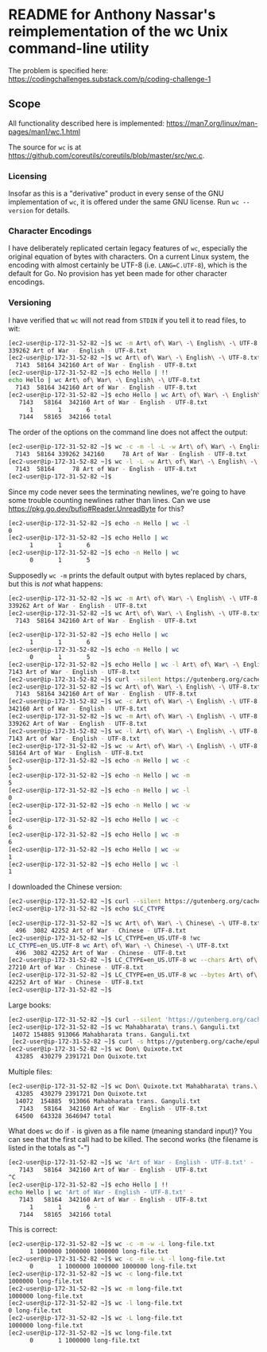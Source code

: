 # README for Anthony Nassar's reimplementation of the wc Unix command-line utility

The problem is specified here: https://codingchallenges.substack.com/p/coding-challenge-1

## Scope

All functionality described here is implemented: https://man7.org/linux/man-pages/man1/wc.1.html

The source for `wc` is at https://github.com/coreutils/coreutils/blob/master/src/wc.c.

### Licensing

Insofar as this is a "derivative" product in every sense of the GNU implementation of `wc`, it 
is offered under the same GNU license. Run `wc --version` for details.

### Character Encodings

I have deliberately replicated certain legacy features of `wc`, especially the original equation 
of bytes with characters. On a current Linux system, the encoding with almost certainly be UTF-8 
(i.e. `LANG=C.UTF-8`), which is the default for Go. No provision has yet been made for other character
encodings.

### Versioning




I have verified that `wc` will not read from `STDIN` if you tell it to read files, to wit:

```bash
[ec2-user@ip-172-31-52-82 ~]$ wc -m Art\ of\ War\ -\ English\ -\ UTF-8.txt 
339262 Art of War - English - UTF-8.txt
[ec2-user@ip-172-31-52-82 ~]$ wc Art\ of\ War\ -\ English\ -\ UTF-8.txt 
  7143  58164 342160 Art of War - English - UTF-8.txt
[ec2-user@ip-172-31-52-82 ~]$ echo Hello | !!
echo Hello | wc Art\ of\ War\ -\ English\ -\ UTF-8.txt 
  7143  58164 342160 Art of War - English - UTF-8.txt
[ec2-user@ip-172-31-52-82 ~]$ echo Hello | wc Art\ of\ War\ -\ English\ -\ UTF-8.txt -
   7143   58164  342160 Art of War - English - UTF-8.txt
      1       1       6 -
   7144   58165  342166 total
```

The order of the options on the command line does not affect the output:

```bash
[ec2-user@ip-172-31-52-82 ~]$ wc -c -m -l -L -w Art\ of\ War\ -\ English\ -\ UTF-8.txt 
  7143  58164 339262 342160     78 Art of War - English - UTF-8.txt
[ec2-user@ip-172-31-52-82 ~]$ wc -l -L -w Art\ of\ War\ -\ English\ -\ UTF-8.txt 
  7143  58164     78 Art of War - English - UTF-8.txt
[ec2-user@ip-172-31-52-82 ~]$ 
```

Since my code never sees the terminating newlines, we're going to have some trouble counting newlines rather than lines. Can we use https://pkg.go.dev/bufio#Reader.UnreadByte for this?

```bash
[ec2-user@ip-172-31-52-82 ~]$ echo -n Hello | wc -l
0
[ec2-user@ip-172-31-52-82 ~]$ echo Hello | wc 
      1       1       6
[ec2-user@ip-172-31-52-82 ~]$ echo -n Hello | wc
      0       1       5
```

Supposedly `wc -m` prints the default output with bytes replaced by chars, but this is _not_ what happens:

```bash
[ec2-user@ip-172-31-52-82 ~]$ wc -m Art\ of\ War\ -\ English\ -\ UTF-8.txt 
339262 Art of War - English - UTF-8.txt
[ec2-user@ip-172-31-52-82 ~]$ wc Art\ of\ War\ -\ English\ -\ UTF-8.txt 
  7143  58164 342160 Art of War - English - UTF-8.txt
```


```bash
[ec2-user@ip-172-31-52-82 ~]$ echo Hello | wc
      1       1       6
[ec2-user@ip-172-31-52-82 ~]$ echo -n Hello | wc
      0       1       5
[ec2-user@ip-172-31-52-82 ~]$ echo Hello | wc -l Art\ of\ War\ -\ English\ -\ UTF-8.txt 
7143 Art of War - English - UTF-8.txt
[ec2-user@ip-172-31-52-82 ~]$ curl --silent https://gutenberg.org/cache/epub/132/pg132.txt > Art\ of\ War\ -\ English\ -\ UTF-8.txt 
[ec2-user@ip-172-31-52-82 ~]$ wc Art\ of\ War\ -\ English\ -\ UTF-8.txt 
  7143  58164 342160 Art of War - English - UTF-8.txt
[ec2-user@ip-172-31-52-82 ~]$ wc -c Art\ of\ War\ -\ English\ -\ UTF-8.txt 
342160 Art of War - English - UTF-8.txt
[ec2-user@ip-172-31-52-82 ~]$ wc -m Art\ of\ War\ -\ English\ -\ UTF-8.txt 
339262 Art of War - English - UTF-8.txt
[ec2-user@ip-172-31-52-82 ~]$ wc -l Art\ of\ War\ -\ English\ -\ UTF-8.txt 
7143 Art of War - English - UTF-8.txt
[ec2-user@ip-172-31-52-82 ~]$ wc -w Art\ of\ War\ -\ English\ -\ UTF-8.txt 
58164 Art of War - English - UTF-8.txt
[ec2-user@ip-172-31-52-82 ~]$ echo -n Hello | wc -c
5
[ec2-user@ip-172-31-52-82 ~]$ echo -n Hello | wc -m
5
[ec2-user@ip-172-31-52-82 ~]$ echo -n Hello | wc -l
0
[ec2-user@ip-172-31-52-82 ~]$ echo -n Hello | wc -w
1
[ec2-user@ip-172-31-52-82 ~]$ echo Hello | wc -c
6
[ec2-user@ip-172-31-52-82 ~]$ echo Hello | wc -m
6
[ec2-user@ip-172-31-52-82 ~]$ echo Hello | wc -w
1
[ec2-user@ip-172-31-52-82 ~]$ echo Hello | wc -l
1
```
 
I downloaded the Chinese version:

```bash
[ec2-user@ip-172-31-52-82 ~]$ curl --silent https://gutenberg.org/cache/epub/23864/pg23864.txt > Art\ of\ War\ -\ Chinese\ -\ UTF-8.txt 
[ec2-user@ip-172-31-52-82 ~]$ echo $LC_CTYPE

[ec2-user@ip-172-31-52-82 ~]$ wc Art\ of\ War\ -\ Chinese\ -\ UTF-8.txt 
  496  3082 42252 Art of War - Chinese - UTF-8.txt
[ec2-user@ip-172-31-52-82 ~]$ LC_CTYPE=en_US.UTF-8 !wc
LC_CTYPE=en_US.UTF-8 wc Art\ of\ War\ -\ Chinese\ -\ UTF-8.txt 
  496  3082 42252 Art of War - Chinese - UTF-8.txt
[ec2-user@ip-172-31-52-82 ~]$ LC_CTYPE=en_US.UTF-8 wc --chars Art\ of\ War\ -\ Chinese\ -\ UTF-8.txt 
27210 Art of War - Chinese - UTF-8.txt
[ec2-user@ip-172-31-52-82 ~]$ LC_CTYPE=en_US.UTF-8 wc --bytes Art\ of\ War\ -\ Chinese\ -\ UTF-8.txt 
42252 Art of War - Chinese - UTF-8.txt
[ec2-user@ip-172-31-52-82 ~]$ 
```

Large books:

```bash
[ec2-user@ip-172-31-52-82 ~]$ curl --silent 'https://gutenberg.org/cache/epub/11894/pg11894.txt' > 'Mahabharata trans. Ganguli.txt'
[ec2-user@ip-172-31-52-82 ~]$ wc Mahabharata\ trans.\ Ganguli.txt 
 14072 154885 913066 Mahabharata trans. Ganguli.txt
 [ec2-user@ip-172-31-52-82 ~]$ curl -s https://gutenberg.org/cache/epub/996/pg996.txt > 'Don Quixote.txt'
[ec2-user@ip-172-31-52-82 ~]$ wc Don\ Quixote.txt 
  43285  430279 2391721 Don Quixote.txt
 ```

 Multiple files:

```bash
[ec2-user@ip-172-31-52-82 ~]$ wc Don\ Quixote.txt Mahabharata\ trans.\ Ganguli.txt Art\ of\ War\ -\ English\ -\ UTF-8.txt 
  43285  430279 2391721 Don Quixote.txt
  14072  154885  913066 Mahabharata trans. Ganguli.txt
   7143   58164  342160 Art of War - English - UTF-8.txt
  64500  643328 3646947 total
```

What does `wc` do if `-` is given as a file name (meaning standard input)?
You can see that the first call had to be killed. The second works (the
filename is listed in the totals as "-")

```bash
[ec2-user@ip-172-31-52-82 ~]$ wc 'Art of War - English - UTF-8.txt' - 
   7143   58164  342160 Art of War - English - UTF-8.txt
^C
[ec2-user@ip-172-31-52-82 ~]$ echo Hello | !!
echo Hello | wc 'Art of War - English - UTF-8.txt' - 
   7143   58164  342160 Art of War - English - UTF-8.txt
      1       1       6 -
   7144   58165  342166 total
```

This is correct:

```bash
[ec2-user@ip-172-31-52-82 ~]$ wc -c -m -w -L long-file.txt 
      1 1000000 1000000 1000000 long-file.txt
[ec2-user@ip-172-31-52-82 ~]$ wc -c -m -w -L -l long-file.txt 
      0       1 1000000 1000000 1000000 long-file.txt
[ec2-user@ip-172-31-52-82 ~]$ wc -c long-file.txt 
1000000 long-file.txt
[ec2-user@ip-172-31-52-82 ~]$ wc -m long-file.txt 
1000000 long-file.txt
[ec2-user@ip-172-31-52-82 ~]$ wc -l long-file.txt 
0 long-file.txt
[ec2-user@ip-172-31-52-82 ~]$ wc -L long-file.txt 
1000000 long-file.txt
[ec2-user@ip-172-31-52-82 ~]$ wc long-file.txt 
      0       1 1000000 long-file.txt
```
